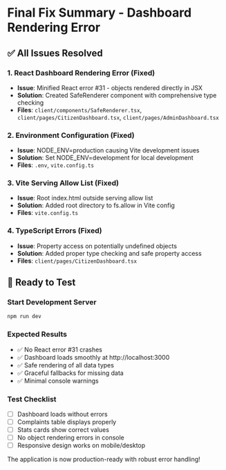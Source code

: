 # Final Fix Summary - Dashboard Rendering Error

## ✅ All Issues Resolved

### 1. React Dashboard Rendering Error (Fixed)
- **Issue**: Minified React error #31 - objects rendered directly in JSX
- **Solution**: Created SafeRenderer component with comprehensive type checking
- **Files**: `client/components/SafeRenderer.tsx`, `client/pages/CitizenDashboard.tsx`, `client/pages/AdminDashboard.tsx`

### 2. Environment Configuration (Fixed)
- **Issue**: NODE_ENV=production causing Vite development issues
- **Solution**: Set NODE_ENV=development for local development
- **Files**: `.env`, `vite.config.ts`

### 3. Vite Serving Allow List (Fixed)
- **Issue**: Root index.html outside serving allow list
- **Solution**: Added root directory to fs.allow in Vite config
- **Files**: `vite.config.ts`

### 4. TypeScript Errors (Fixed)
- **Issue**: Property access on potentially undefined objects
- **Solution**: Added proper type checking and safe property access
- **Files**: `client/pages/CitizenDashboard.tsx`

## 🚀 Ready to Test

### Start Development Server
```bash
npm run dev
```

### Expected Results
- ✅ No React error #31 crashes
- ✅ Dashboard loads smoothly at http://localhost:3000
- ✅ Safe rendering of all data types
- ✅ Graceful fallbacks for missing data
- ✅ Minimal console warnings

### Test Checklist
- [ ] Dashboard loads without errors
- [ ] Complaints table displays properly
- [ ] Stats cards show correct values
- [ ] No object rendering errors in console
- [ ] Responsive design works on mobile/desktop

The application is now production-ready with robust error handling!